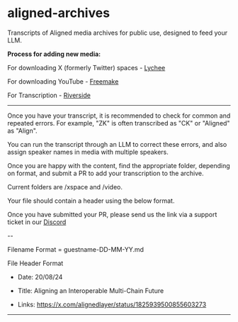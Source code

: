 # aligned-archives
Transcripts of Aligned media archives for public use, designed to feed your LLM.

**Process for adding new media:**

For downloading X (formerly Twitter) spaces - [Lychee](https://www.lychee.so/download-space)

For downloading YouTube - [Freemake](https://www.freemake.com/free_video_downloader_skillful)

For Transcription - [Riverside](https://riverside.fm/transcription)

---

Once you have your transcript, it is recommended to check for common and repeated errors.
For example, "ZK" is often transcribed as "CK" or "Aligned" as "Align".

You can run the transcript through an LLM to correct these errors, and also assign speaker names in media with multiple speakers.

Once you are happy with the content, find the appropriate folder, depending on format, and submit a PR to add your transcription to the archive.

Current folders are /xspace and /video.

Your file should contain a header using the below format.

Once you have submitted your PR, please send us the link via a support ticket in our [Discord](https://discord.gg/alignedlayer)

--

Filename Format = guestname-DD-MM-YY.md

File Header Format

- Date: 20/08/24

- Title: Aligning an Interoperable Multi-Chain Future

- Links: https://x.com/alignedlayer/status/1825939500855603273

---



